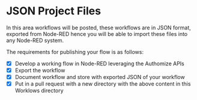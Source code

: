 # JSON Project Files
In this area workflows will be posted, these workflows are in JSON format, exported from Node-RED hence you will be able to import these files into any Node-RED system.

The requirements for publishing your flow is as follows:

- [x] Develop a working flow in Node-RED leveraging the Authomize APIs
- [x] Export the workflow
- [x] Document workflow and store with exported JSON of your workflow
- [x] Put in a pull request with a new directory with the above content in this Worklows directory
